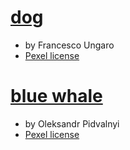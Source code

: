 # [dog](https://www.pexels.com/photo/eating-macro-squirrel-97541/)

- by Francesco Ungaro
- [Pexel license](https://www.pexels.com/photo-license/)

# [blue whale](https://www.publicdomainpictures.net/en/view-image.php?image=151135&picture=blue-whale-blue-whale)

- by Oleksandr Pidvalnyi
- [Pexel license](https://www.pexels.com/photo-license/)
